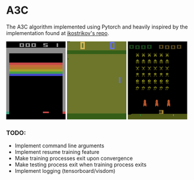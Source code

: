 # A3C
The A3C algorithm implemented using Pytorch and heavily inspired by the implementation found at [ikostrikov's repo](https://github.com/ikostrikov/pytorch-a3c).

![Agent playing Breakout](images/Breakout-v0.gif) ![Agent playing Pong](images/PongDeterministic-v4.gif) ![Agent playing Space Invaders](images/SpaceInvaders-v0.gif)

### TODO:
* Implement command line arguments
* Implement resume training feature
* Make training processes exit upon convergence
* Make testing process exit when training process exits
* Implement logging (tensorboard/visdom)
